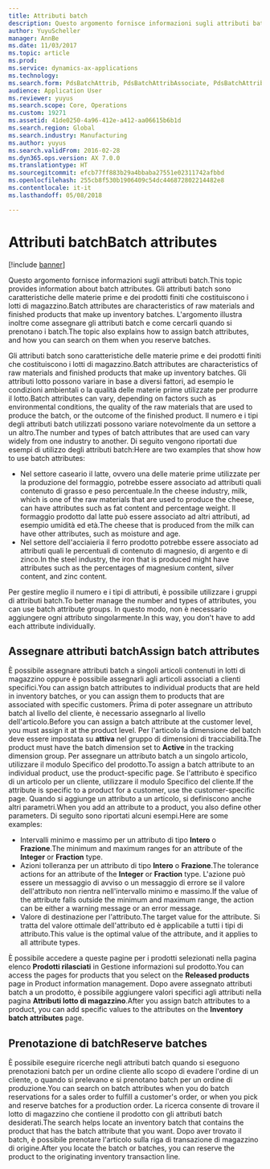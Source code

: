 ```yaml
---
title: Attributi batch
description: Questo argomento fornisce informazioni sugli attributi batch. Gli attributi batch sono caratteristiche delle materie prime e dei prodotti finiti che costituiscono i lotti di magazzino. L'argomento illustra inoltre come assegnare gli attributi batch e come cercarli quando si prenotano i batch.
author: YuyuScheller
manager: AnnBe
ms.date: 11/03/2017
ms.topic: article
ms.prod: 
ms.service: dynamics-ax-applications
ms.technology: 
ms.search.form: PdsBatchAttrib, PdsBatchAttribAssociate, PdsBatchAttribByAttribGroup, PdsBatchAttribByItem, PdsBatchAttribByitemCustomer, PdsBatchAttribGroup
audience: Application User
ms.reviewer: yuyus
ms.search.scope: Core, Operations
ms.custom: 19271
ms.assetid: 41de0250-4a96-412e-a412-aa06615b6b1d
ms.search.region: Global
ms.search.industry: Manufacturing
ms.author: yuyus
ms.search.validFrom: 2016-02-28
ms.dyn365.ops.version: AX 7.0.0
ms.translationtype: HT
ms.sourcegitcommit: efcb77ff883b29a4bbaba27551e02311742afbbd
ms.openlocfilehash: 255cb8f530b1906409c54dc446872802214482e8
ms.contentlocale: it-it
ms.lasthandoff: 05/08/2018

---
```


# <a name="batch-attributes"></a><span data-ttu-id="5da49-105">Attributi batch</span><span class="sxs-lookup"><span data-stu-id="5da49-105">Batch attributes</span></span>

[!include [banner](../includes/banner.md)]

<span data-ttu-id="5da49-106">Questo argomento fornisce informazioni sugli attributi batch.</span><span class="sxs-lookup"><span data-stu-id="5da49-106">This topic provides information about batch attributes.</span></span> <span data-ttu-id="5da49-107">Gli attributi batch sono caratteristiche delle materie prime e dei prodotti finiti che costituiscono i lotti di magazzino.</span><span class="sxs-lookup"><span data-stu-id="5da49-107">Batch attributes are characteristics of raw materials and finished products that make up inventory batches.</span></span> <span data-ttu-id="5da49-108">L'argomento illustra inoltre come assegnare gli attributi batch e come cercarli quando si prenotano i batch.</span><span class="sxs-lookup"><span data-stu-id="5da49-108">The topic also explains how to assign batch attributes, and how you can search on them when you reserve batches.</span></span>

<span data-ttu-id="5da49-109">Gli attributi batch sono caratteristiche delle materie prime e dei prodotti finiti che costituiscono i lotti di magazzino.</span><span class="sxs-lookup"><span data-stu-id="5da49-109">Batch attributes are characteristics of raw materials and finished products that make up inventory batches.</span></span> <span data-ttu-id="5da49-110">Gli attributi lotto possono variare in base a diversi fattori, ad esempio le condizioni ambientali o la qualità delle materie prime utilizzate per produrre il lotto.</span><span class="sxs-lookup"><span data-stu-id="5da49-110">Batch attributes can vary, depending on factors such as environmental conditions, the quality of the raw materials that are used to produce the batch, or the outcome of the finished product.</span></span> <span data-ttu-id="5da49-111">Il numero e i tipi degli attributi batch utilizzati possono variare notevolmente da un settore a un altro.</span><span class="sxs-lookup"><span data-stu-id="5da49-111">The number and types of batch attributes that are used can vary widely from one industry to another.</span></span> <span data-ttu-id="5da49-112">Di seguito vengono riportati due esempi di utilizzo degli attributi batch:</span><span class="sxs-lookup"><span data-stu-id="5da49-112">Here are two examples that show how to use batch attributes:</span></span>

-   <span data-ttu-id="5da49-113">Nel settore caseario il latte, ovvero una delle materie prime utilizzate per la produzione del formaggio, potrebbe essere associato ad attributi quali contenuto di grasso e peso percentuale.</span><span class="sxs-lookup"><span data-stu-id="5da49-113">In the cheese industry, milk, which is one of the raw materials that are used to produce the cheese, can have attributes such as fat content and percentage weight.</span></span> <span data-ttu-id="5da49-114">Il formaggio prodotto dal latte può essere associato ad altri attributi, ad esempio umidità ed età.</span><span class="sxs-lookup"><span data-stu-id="5da49-114">The cheese that is produced from the milk can have other attributes, such as moisture and age.</span></span>
-   <span data-ttu-id="5da49-115">Nel settore dell'acciaieria il ferro prodotto potrebbe essere associato ad attributi quali le percentuali di contenuto di magnesio, di argento e di zinco.</span><span class="sxs-lookup"><span data-stu-id="5da49-115">In the steel industry, the iron that is produced might have attributes such as the percentages of magnesium content, silver content, and zinc content.</span></span>

<span data-ttu-id="5da49-116">Per gestire meglio il numero e i tipi di attributi, è possibile utilizzare i gruppi di attributi batch.</span><span class="sxs-lookup"><span data-stu-id="5da49-116">To better manage the number and types of attributes, you can use batch attribute groups.</span></span> <span data-ttu-id="5da49-117">In questo modo, non è necessario aggiungere ogni attributo singolarmente.</span><span class="sxs-lookup"><span data-stu-id="5da49-117">In this way, you don't have to add each attribute individually.</span></span>

## <a name="assign-batch-attributes"></a><span data-ttu-id="5da49-118">Assegnare attributi batch</span><span class="sxs-lookup"><span data-stu-id="5da49-118">Assign batch attributes</span></span>
<span data-ttu-id="5da49-119">È possibile assegnare attributi batch a singoli articoli contenuti in lotti di magazzino oppure è possibile assegnarli agli articoli associati a clienti specifici.</span><span class="sxs-lookup"><span data-stu-id="5da49-119">You can assign batch attributes to individual products that are held in inventory batches, or you can assign them to products that are associated with specific customers.</span></span> <span data-ttu-id="5da49-120">Prima di poter assegnare un attributo batch al livello del cliente, è necessario assegnarlo al livello dell'articolo.</span><span class="sxs-lookup"><span data-stu-id="5da49-120">Before you can assign a batch attribute at the customer level, you must assign it at the product level.</span></span> <span data-ttu-id="5da49-121">Per l'articolo la dimensione del batch deve essere impostata su **attiva** nel gruppo di dimensioni di tracciabilità.</span><span class="sxs-lookup"><span data-stu-id="5da49-121">The product must have the batch dimension set to **Active** in the tracking dimension group.</span></span> <span data-ttu-id="5da49-122">Per assegnare un attributo batch a un singolo articolo, utilizzare il modulo Specifico del prodotto.</span><span class="sxs-lookup"><span data-stu-id="5da49-122">To assign a batch attribute to an individual product, use the product-specific page.</span></span> <span data-ttu-id="5da49-123">Se l'attributo è specifico di un articolo per un cliente, utilizzare il modulo Specifico del cliente.</span><span class="sxs-lookup"><span data-stu-id="5da49-123">If the attribute is specific to a product for a customer, use the customer-specific page.</span></span> <span data-ttu-id="5da49-124">Quando si aggiunge un attributo a un articolo, si definiscono anche altri parametri.</span><span class="sxs-lookup"><span data-stu-id="5da49-124">When you add an attribute to a product, you also define other parameters.</span></span> <span data-ttu-id="5da49-125">Di seguito sono riportati alcuni esempi.</span><span class="sxs-lookup"><span data-stu-id="5da49-125">Here are some examples:</span></span>

-   <span data-ttu-id="5da49-126">Intervalli minimo e massimo per un attributo di tipo **Intero** o **Frazione**.</span><span class="sxs-lookup"><span data-stu-id="5da49-126">The minimum and maximum ranges for an attribute of the **Integer** or **Fraction** type.</span></span>
-   <span data-ttu-id="5da49-127">Azioni tolleranza per un attributo di tipo **Intero** o **Frazione**.</span><span class="sxs-lookup"><span data-stu-id="5da49-127">The tolerance actions for an attribute of the **Integer** or **Fraction** type.</span></span> <span data-ttu-id="5da49-128">L'azione può essere un messaggio di avviso o un messaggio di errore se il valore dell'attributo non rientra nell'intervallo minimo e massimo.</span><span class="sxs-lookup"><span data-stu-id="5da49-128">If the value of the attribute falls outside the minimum and maximum range, the action can be either a warning message or an error message.</span></span>
-   <span data-ttu-id="5da49-129">Valore di destinazione per l'attributo.</span><span class="sxs-lookup"><span data-stu-id="5da49-129">The target value for the attribute.</span></span> <span data-ttu-id="5da49-130">Si tratta del valore ottimale dell'attributo ed è applicabile a tutti i tipi di attributo.</span><span class="sxs-lookup"><span data-stu-id="5da49-130">This value is the optimal value of the attribute, and it applies to all attribute types.</span></span>

<span data-ttu-id="5da49-131">È possibile accedere a queste pagine per i prodotti selezionati nella pagina elenco **Prodotti rilasciati** in Gestione informazioni sul prodotto.</span><span class="sxs-lookup"><span data-stu-id="5da49-131">You can access the pages for products that you select on the **Released products** page in Product information management.</span></span> <span data-ttu-id="5da49-132">Dopo avere assegnato attributi batch a un prodotto, è possibile aggiungere valori specifici agli attributi nella pagina **Attributi lotto di magazzino**.</span><span class="sxs-lookup"><span data-stu-id="5da49-132">After you assign batch attributes to a product, you can add specific values to the attributes on the **Inventory batch attributes** page.</span></span>

## <a name="reserve-batches"></a><span data-ttu-id="5da49-133">Prenotazione di batch</span><span class="sxs-lookup"><span data-stu-id="5da49-133">Reserve batches</span></span>
<span data-ttu-id="5da49-134">È possibile eseguire ricerche negli attributi batch quando si eseguono prenotazioni batch per un ordine cliente allo scopo di evadere l'ordine di un cliente, o quando si prelevano e si prenotano batch per un ordine di produzione.</span><span class="sxs-lookup"><span data-stu-id="5da49-134">You can search on batch attributes when you do batch reservations for a sales order to fulfill a customer's order, or when you pick and reserve batches for a production order.</span></span> <span data-ttu-id="5da49-135">La ricerca consente di trovare il lotto di magazzino che contiene il prodotto con gli attributi batch desiderati.</span><span class="sxs-lookup"><span data-stu-id="5da49-135">The search helps locate an inventory batch that contains the product that has the batch attribute that you want.</span></span> <span data-ttu-id="5da49-136">Dopo aver trovato il batch, è possibile prenotare l'articolo sulla riga di transazione di magazzino di origine.</span><span class="sxs-lookup"><span data-stu-id="5da49-136">After you locate the batch or batches, you can reserve the product to the originating inventory transaction line.</span></span>




